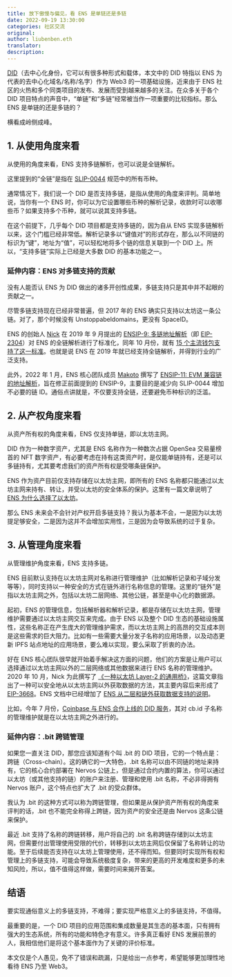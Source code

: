 ```yaml
---
title: 放下傲慢与偏见，看 ENS 是单链还是多链
date: 2022-09-19 13:30:00
categories: 社区交流
original: 
author: liubenben.eth
translator: 
description: 
---
```


[DID](https://ethereum.org/en/decentralized-identity/)（去中心化身份，它可以有很多种形式和载体，本文中的 DID 特指以 ENS 为代表的去中心化域名/名称/名字）作为 Web3 的一项基础设施，近来由于 ENS 社区的火热和多个同类项目的发布、发展而受到越来越多的关注。在众多关于各个 DID 项目特点的声音中，“单链”和“多链”经常被当作一项重要的比较指标。那么 ENS 是单链的还是多链的？

横看成岭侧成峰。

## 1. 从使用角度来看

从使用的角度来看，ENS 支持多链解析，也可以说是全链解析。

这里提到的“全链”是指在 [SLIP-0044](https://github.com/satoshilabs/slips/blob/master/slip-0044.md) 规范中的所有币种。

通常情况下，我们说一个 DID 是否支持多链，是指从使用的角度来评判。简单地说，当你有一个 ENS 时，你可以为它设置哪些币种的解析记录，收款时可以收哪些币？如果支持多个币种，就可以说其支持多链。

在这个前提下，几乎每个 DID 项目都是支持多链的，因为自从 ENS 实现多链解析以来，这个门槛已经非常低。解析记录多以“键值对”的形式存在，那么以不同链的标识为“键”，地址为“值”，可以轻松地将多个链的信息关联到一个 DID 上。所以，“支持多链”实际上已经是大多数 DID 的基本功能之一。

### 延伸内容：ENS 对多链支持的贡献

没有人能否认 ENS 为 DID 做出的诸多开创性成果，多链支持只是其中并不起眼的贡献之一。

尽管多链支持现在已经非常普遍，但 2017 年的 ENS 确实只支持以太坊这一条公链。对了，那个时候没有 Unstoppabeldomains，更没有 SpaceID。

ENS 的创始人 [Nick](https://twitter.com/nicksdjohnson) 在 2019 年 9 月提出的 [ENSIP-9: 多链地址解析](https://ensuser.com/docs/ens-improvement-proposals/ensip-9-multichain-address-resolution.html)（即 [EIP-2304](https://eips.ethereum.org/EIPS/eip-2304)）对 ENS 的全链解析进行了标准化，同年 10 月份，就有 [15 个主流钱包支持了这一标准](https://medium.com/the-ethereum-name-service/ens-launches-multi-coin-support-15-wallets-to-integrate-92518ab20599)。也就是说 ENS 在 2019 年就已经支持全链解析，并得到行业的广泛支持。

此外，2022 年 1 月，ENS 核心团队成员 [Makoto](https://twitter.com/makoto_inoue) 撰写了 [ENSIP-11: EVM 兼容链的地址解析](https://ensuser.com/docs/ens-improvement-proposals/ensip-11-evmchain-address-resolution.html)，旨在修正前面提到的 ENSIP-9，主要目的是减少向 SLIP-0044 增加不必要的链 ID。通俗点讲就是，不仅要支持全链，还要避免币种标识的泛滥。

## 2. 从产权角度来看

从资产所有权的角度来看，ENS 仅支持单链，即以太坊主网。

DID 作为一种数字资产，尤其是 ENS 名称作为一种数次占据 OpenSea 交易量榜首的 NFT 数字资产，有必要考虑在持有这类资产时，是仅能单链持有，还是可以多链持有，尤其要考虑我们的资产所有权是受哪条链保护。

ENS 作为资产目前仅支持存储在以太坊主网，即所有的 ENS 名称都只能通过以太坊主网来持有、转让，并受以太坊的安全体系的保护。这里有一篇文章说明了 [ENS 为什么选择了以太坊](https://ensuser.com/news/2019-02-12-why-ens-uses-ethereum-and-eth-not-a-bespoke-blockchain-and-token.html)。

那么 ENS 未来会不会针对产权开启多链支持？我认为基本不会，一是因为以太坊提足够安全，二是因为这并不会增加实用性，三是因为会导致系统的过于复杂。

## 3. 从管理角度来看

从管理维护角度来看，ENS 支持多链。

ENS 目前默认支持在以太坊主网对名称进行管理维护（比如解析记录和子域分发等等），同时支持以一种安全的方式在链外进行名称信息的管理。这里的“链外”是指以太坊主网之外，包括以太坊二层网络、其他公链，甚至是中心化的数据源。

起初，ENS 的管理信息，包括解析器和解析记录，都是存储在以太坊主网，管理维护需要通过以太坊主网交互来完成。由于 ENS 以及整个 DID 生态的基础设施属性，这些名称正在产生庞大的管理维护需求，而以太坊主网上的高昂的交互成本则是这些需求的巨大阻力。比如有一些需要大量分发子名称的应用场景，以及动态更新 IPFS 站点地址的应用场景，要么难以实现，要么采取了折衷的办法。

好在 ENS 核心团队很早就开始着手解决这方面的问题，他们的方案是让用户可以选择通过以太坊主网以外的二层网络或其他数据来进行 ENS 名称的管理维护。2020 年 10 月，Nick 为此撰写了 [《一种以太坊 Layer-2 的通用桥》](https://ensuser.com/news/2020-10-30-a-general-purpose-bridge-for-ethereum-layer-2s.html)，这篇文章指出了一种可以安全地从以太坊主网以外获取数据的方法，其主要内容后来形成了 [EIP-3668](https://eips.ethereum.org/EIPS/eip-3668)。ENS 文档中已经增加了 [ENS 从二层和链外获取数据支持的说明](https://ensuser.com/docs/dapp-developer-guide/ens-l2-offchain.html)。

比如，今年 7 月份，[Coinbase 与 ENS 合作上线的 DID 服务](https://help.coinbase.com/en/wallet/managing-account/coinbase-ens-support)，其对 cb.id 子名称的管理维护就是在以太坊主网之外进行的。

### 延伸内容：.bit 跨链管理

如果您一直关注 DID，那您应该知道有个叫 .bit 的 DID 项目，它的一个特点是：跨链（Cross-chain）。这的确它的一大特色，.bit 名称可以由不同链的地址来持有，它的核心合约部署在 Nervos 公链上，但是通过合约内置的算法，你可以通过以太坊（或其他支持的链）的账户来注册、管理和使用 .bit 名称，不必非得拥有 Nervos 账户，这个特点也扩大了 .bit 的受众群体。

我认为 .bit 的这种方式可以称为跨链管理，但如果是从保护资产所有权的角度来评判的话，.bit 也不能完全称得上跨链，因为资产的安全还是由 Nervos 这条公链来保护。

最近 .bit 支持了名称的跨链转移，用户将自己的 .bit 名称跨链存储到以太坊主网，但需要付出管理使用受限的代价，转移到以太坊主网后仅保留了名称转让的功能。至于后续能否支持在以太坊上管理使用，还不得而知。但要同时实现所有权和管理上的多链支持，可能会导致系统极度复杂，带来的更高的开发难度和更多的未知风险，所以，值不值得这样做，需要时间来揭开答案。

## 结语

要实现通俗意义上的多链支持，不难得；要实现严格意义上的多链支持，不值得。

最重要的是，一个 DID 项目的应用范围和集成数量是其生态的基本面，只有拥有强大的生态系统，所有的功能和特色才有意义。许多真正看好 ENS 发展前景的人，我相信他们是将这个基本面作为了关键的评价标准。

本文仅是个人愚见，免不了错误和疏漏，只是给出一点参考，希望能够更加理性地看待 ENS 乃至 Web3。
